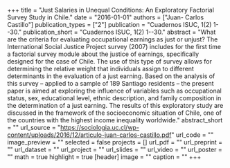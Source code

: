 +++
title = "Just Salaries in Unequal Conditions: An Exploratory Factorial Survey Study in Chile."
date = "2016-01-01"
authors = ["Juan- Carlos Castillo"]
publication_types = ["2"]
publication = "Cuadernos ISUC, 1(2) 1--30."
publication_short = "Cuadernos ISUC, 1(2) 1--30."
abstract = "What are the criteria for evaluating occupational earnings as just or unjust? The International Social Justice Project survey (2007) includes for the first time a factorial survey module about the justice of earnings, specifically designed for the case of Chile. The use of this type of survey allows for determining the relative weight that individuals assign to different determinants in the evaluation of a just earning. Based on the analysis of this survey – applied to a sample of 189 Santiago residents – the present paper is aimed at exploring the influence of variables such as occupational status, sex, educational level, ethnic description, and family composition in the determination of a just earning. The results of this exploratory study are discussed in the framework of the socioeconomic situation of Chile, one of the countries with the highest income inequality worldwide."
abstract_short = ""
url_source = "https://sociologia.uc.cl/wp-content/uploads/2016/12/articulo-juan-carlos-castillo.pdf"
url_code = ""
image_preview = ""
selected = false
projects = []
url_pdf = ""
url_preprint = ""
url_dataset = ""
url_project = ""
url_slides = ""
url_video = ""
url_poster = ""
math = true
highlight = true
[header]
image = ""
caption = ""
+++
